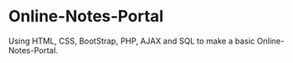 # Online-Notes-Portal
Using HTML, CSS, BootStrap, PHP, AJAX and SQL to make a basic Online-Notes-Portal.
